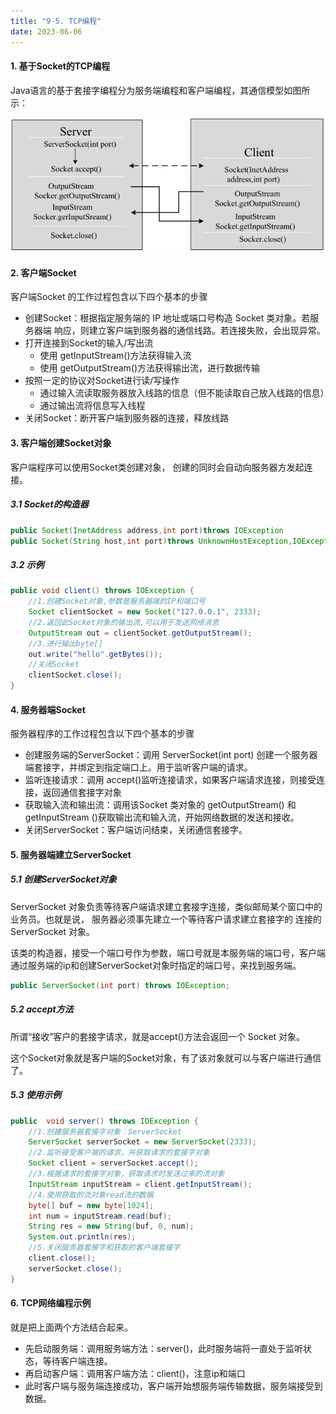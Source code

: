 ```yaml
---
title: "9-5. TCP编程"
date: 2023-06-06
---
```

#### 1. 基于Socket的TCP编程
Java语言的基于套接字编程分为服务端编程和客户端编程，其通信模型如图所示：

![9-5-1](/img/java/javase/9-5-1.jpg)


#### 2. 客户端Socket
客户端Socket 的工作过程包含以下四个基本的步骤
- 创建Socket：根据指定服务端的 IP 地址或端口号构造 Socket 类对象。若服务器端
响应，则建立客户端到服务器的通信线路。若连接失败，会出现异常。
- 打开连接到Socket的输入/写出流
    - 使用 getInputStream()方法获得输入流
    - 使用 getOutputStream()方法获得输出流，进行数据传输
- 按照一定的协议对Socket进行读/写操作
    - 通过输入流读取服务器放入线路的信息（但不能读取自己放入线路的信息）
    - 通过输出流将信息写入线程
- 关闭Socket：断开客户端到服务器的连接，释放线路

#### 3. 客户端创建Socket对象
客户端程序可以使用Socket类创建对象， 创建的同时会自动向服务器方发起连接。
##### 3.1 Socket的构造器
```java
public Socket(InetAddress address,int port)throws IOException
public Socket(String host,int port)throws UnknownHostException,IOException
```
##### 3.2 示例
```java
public void client() throws IOException {
    //1.创建Socket对象,参数是服务器端的IP和端口号
    Socket clientSocket = new Socket("127.0.0.1", 2333);
    //2.返回此Socket对象的输出流,可以用于发送网络消息
    OutputStream out = clientSocket.getOutputStream();
    //3.进行输出byte[]
    out.write("hello".getBytes());
    //关闭Socket
    clientSocket.close();
}
```

#### 4. 服务器端Socket
服务器程序的工作过程包含以下四个基本的步骤
- 创建服务端的ServerSocket：调用 ServerSocket(int port) 创建一个服务器端套接字，并绑定到指定端口上。用于监听客户端的请求。
- 监听连接请求：调用 accept()监听连接请求，如果客户端请求连接，则接受连接，返回通信套接字对象
- 获取输入流和输出流：调用该Socket 类对象的 getOutputStream() 和 getInputStream ()获取输出流和输入流，开始网络数据的发送和接收。
- 关闭ServerSocket：客户端访问结束，关闭通信套接字。

#### 5. 服务器端建立ServerSocket
##### 5.1 创建ServerSocket对象
ServerSocket 对象负责等待客户端请求建立套接字连接，类似邮局某个窗口中的业务员。也就是说， 服务器必须事先建立一个等待客户请求建立套接字的 连接的ServerSocket 对象。

该类的构造器，接受一个端口号作为参数，端口号就是本服务端的端口号，客户端通过服务端的ip和创建ServerSocket对象时指定的端口号，来找到服务端。
```java
public ServerSocket(int port) throws IOException;
```
##### 5.2 accept方法
所谓“接收”客户的套接字请求，就是accept()方法会返回一个 Socket 对象。

这个Socket对象就是客户端的Socket对象，有了该对象就可以与客户端进行通信 了。
##### 5.3 使用示例
```java
public  void server() throws IOException {
    //1.创建服务器套接字对象：ServerSocket
    ServerSocket serverSocket = new ServerSocket(2333);
    //2.监听接受客户端的请求，并获取请求的套接字对象
    Socket client = serverSocket.accept();
    //3.根据请求的套接字对象，获取请求时发送过来的流对象
    InputStream inputStream = client.getInputStream();
    //4.使用获取的流对象read流的数据
    byte[] buf = new byte[1024];
    int num = inputStream.read(buf);
    String res = new String(buf, 0, num);
    System.out.println(res);
    //5.关闭服务器套接字和获取的客户端套接字
    client.close();
    serverSocket.close();
}
```

#### 6. TCP网络编程示例
就是把上面两个方法结合起来。
- 先启动服务端：调用服务端方法：server()，此时服务端将一直处于监听状态，等待客户端连接。
- 再启动客户端：调用客户端方法：client()，注意ip和端口
- 此时客户端与服务端连接成功，客户端开始想服务端传输数据，服务端接受到数据。

